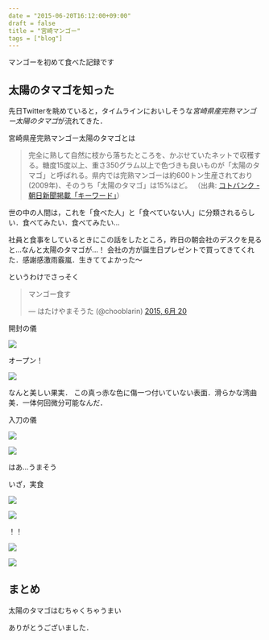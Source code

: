 ```yaml
---
date = "2015-06-20T16:12:00+09:00"
draft = false
title = "宮崎マンゴー"
tags = ["blog"]
---
```


マンゴーを初めて食べた記録です

## 太陽のタマゴを知った

先日Twitterを眺めていると，タイムラインにおいしそうな*宮崎県産完熟マンゴー太陽のタマゴ*が流れてきた．

宮崎県産完熟マンゴー太陽のタマゴとは
> 完全に熟して自然に枝から落ちたところを、かぶせていたネットで収穫する。糖度15度以上、重さ350グラム以上で色づきも良いものが「太陽のタマゴ」と呼ばれる。県内では完熟マンゴーは約600トン生産されており(2009年)、そのうち「太陽のタマゴ」は15%ほど。
（出典: [コトバンク - 朝日新聞掲載「キーワード」](https://kotobank.jp/word/%E5%AE%AE%E5%B4%8E%E7%9C%8C%E7%94%A3%E5%AE%8C%E7%86%9F%E3%83%9E%E3%83%B3%E3%82%B4%E3%83%BC%E5%A4%AA%E9%99%BD%E3%81%AE%E3%82%BF%E3%83%9E%E3%82%B4-889711)）


世の中の人間は，これを「食べた人」と「食べていない人」に分類されるらしい．食べてみたい．食べてみたい...

社員と食事をしているときにこの話をしたところ，昨日の朝会社のデスクを見ると...なんと太陽のタマゴが...！
会社の方が誕生日プレゼントで買ってきてくれた．感謝感激雨霰嵐．生きててよかった〜

というわけでさっそく

<blockquote class="twitter-tweet" lang="ja"><p lang="ja" dir="ltr">マンゴー食す</p>&mdash; はたけやまそうた (@chooblarin) <a href="https://twitter.com/chooblarin/status/612142992275582976">2015, 6月 20</a></blockquote>
<script async src="//platform.twitter.com/widgets.js" charset="utf-8"></script>

開封の儀

![](http://i.imgur.com/ecw2csk.jpg)

オープン！

![](http://i.imgur.com/wVHt5um.jpg)

なんと美しい果実．
この真っ赤な色に傷一つ付いていない表面．滑らかな湾曲美．一体何回微分可能なんだ．

入刀の儀

![](http://i.imgur.com/7Hj3t1O.jpg)

![](http://i.imgur.com/R3Gy2Ug.jpg)

はあ...うまそう

いざ，実食

![](http://i.imgur.com/Hd0Elgq.jpg)

![](http://i.imgur.com/WkMDiht.jpg)

！！

![](http://i.imgur.com/xIeJTQH.jpg)

![](http://i.imgur.com/UG33htO.jpg)

## まとめ

太陽のタマゴはむちゃくちゃうまい

ありがとうございました．
